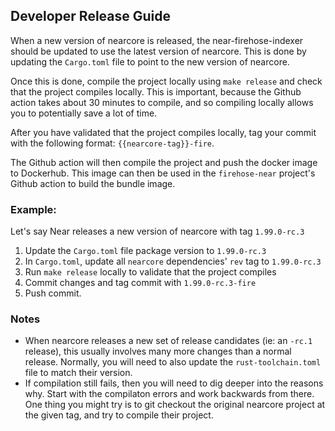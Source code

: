 ## Developer Release Guide

When a new version of nearcore is released, the near-firehose-indexer should be updated to use the latest version of nearcore. This is done by updating the `Cargo.toml` file to point to the new version of nearcore.

Once this is done, compile the project locally using `make release` and check that the project compiles locally.  This is important, because the Github action takes about 30 minutes to compile, and so compiling locally allows you to potentially save a lot of time.

After you have validated that the project compiles locally, tag your commit with the following format: `{{nearcore-tag}}-fire`.

The Github action will then compile the project and push the docker image to Dockerhub.  This image can then be used in the `firehose-near` project's Github action to build the bundle image.

### Example:

Let's say Near releases a new version of nearcore with tag `1.99.0-rc.3`
1. Update the `Cargo.toml` file package version to `1.99.0-rc.3`
2. In `Cargo.toml`, update all `nearcore` dependencies' `rev` tag to `1.99.0-rc.3`
3. Run `make release` locally to validate that the project compiles
4. Commit changes and tag commit with `1.99.0-rc.3-fire`
5. Push commit.

### Notes

* When nearcore releases a new set of release candidates (ie: an `-rc.1` release), this usually involves many more changes than a normal release. Normally, you will need to also update the `rust-toolchain.toml` file to match their version.  
* If compilation still fails, then you will need to dig deeper into the reasons why. Start with the compilaton errors and work backwards from there.  One thing you might try is to git checkout the original nearcore project at the given tag, and try to compile their project.   
